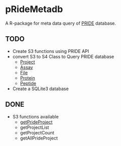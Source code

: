 # pRideMetadb
A R-package for meta data query of [PRIDE](http://www.ebi.ac.uk/pride/archive/) database.

## TODO 
- Create S3 functions using PRIDE API
- convert S3 to S4 Class to Query PRIDE database
    + [Project](http://www.ebi.ac.uk/pride/ws/archive/#!/project)
    + [Assay](http://www.ebi.ac.uk/pride/ws/archive/#!/assay)
    + [File](http://www.ebi.ac.uk/pride/ws/archive/#!/file)
    + [Protein](http://www.ebi.ac.uk/pride/ws/archive/#!/protein)
    + [Peptide](http://www.ebi.ac.uk/pride/ws/archive/#!/peptide)
- Create a SQLite3 database

## DONE
- S3 functions available
    +  [getPrideProject](./R/getProject.R)
    +  getProjectList
    +  getProjectCount
    +  getAllPrideProject
